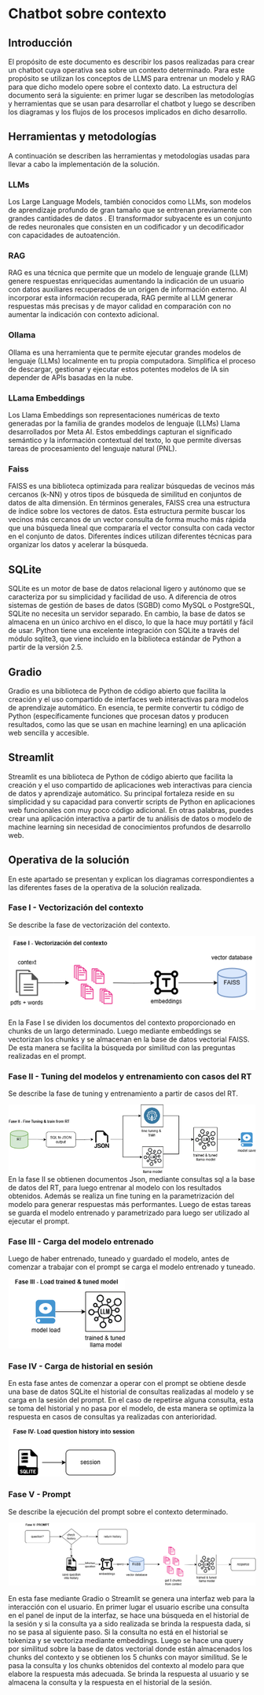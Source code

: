 # Chatbot sobre contexto

## Introducción
El propósito de este documento es describir los pasos realizadas para crear un chatbot cuya operativa sea sobre un contexto determinado. Para este propósito se utilizan los conceptos de LLMS para entrenar un modelo y RAG para que dicho modelo opere sobre el contexto dato. La estructura del documento será la siguiente: en primer lugar se describen las metodologías y herramientas que se usan para desarrollar el chatbot y luego se describen los diagramas y los flujos de los procesos implicados en dicho desarrollo.

## Herramientas y metodologías
A continuación se describen las herramientas y metodologías usadas para llevar a cabo la implementación de la solución.

### LLMs
Los Large Language Models, también conocidos como LLMs, son modelos de aprendizaje profundo de gran tamaño que se entrenan previamente con grandes cantidades de datos . El transformador subyacente es un conjunto de redes neuronales que consisten en un codificador y un decodificador con capacidades de autoatención.

### RAG
RAG es una técnica que permite que un modelo de lenguaje grande (LLM) genere respuestas enriquecidas aumentando la indicación de un usuario con datos auxiliares recuperados de un origen de información externo. Al incorporar esta información recuperada, RAG permite al LLM generar respuestas más precisas y de mayor calidad en comparación con no aumentar la indicación con contexto adicional.

### Ollama
Ollama es una herramienta que te permite ejecutar grandes modelos de lenguaje (LLMs) localmente en tu propia computadora. Simplifica el proceso de descargar, gestionar y ejecutar estos potentes modelos de IA sin depender de APIs basadas en la nube.

### LLama Embeddings
Los Llama Embeddings son representaciones numéricas de texto generadas por la familia de grandes modelos de lenguaje (LLMs) Llama desarrollados por Meta AI. Estos embeddings capturan el significado semántico y la información contextual del texto, lo que permite diversas tareas de procesamiento del lenguaje natural (PNL).

### Faiss 
FAISS es una biblioteca optimizada para realizar búsquedas de vecinos más cercanos (k-NN) y otros tipos de búsqueda de similitud en conjuntos de datos de alta dimensión. 
En términos generales, FAISS crea una estructura de índice sobre los vectores de datos. Esta estructura permite buscar los vecinos más cercanos de un vector consulta de forma mucho más rápida que una búsqueda lineal que compararía el vector consulta con cada vector en el conjunto de datos. Diferentes índices utilizan diferentes técnicas para organizar los datos y acelerar la búsqueda.

## SQLite
SQLite es un motor de base de datos relacional ligero y autónomo que se caracteriza por su simplicidad y facilidad de uso.  A diferencia de otros sistemas de gestión de bases de datos (SGBD) como MySQL o PostgreSQL, SQLite no necesita un servidor separado.  En cambio, la base de datos se almacena en un único archivo en el disco, lo que la hace muy portátil y fácil de usar.
Python tiene una excelente integración con SQLite a través del módulo sqlite3, que viene incluido en la biblioteca estándar de Python a partir de la versión 2.5. 

## Gradio
Gradio es una biblioteca de Python de código abierto que facilita la creación y el uso compartido de interfaces web interactivas para modelos de aprendizaje automático.  En esencia, te permite convertir tu código de Python (específicamente funciones que procesan datos y producen resultados, como las que se usan en machine learning) en una aplicación web sencilla y accesible.

## Streamlit
Streamlit es una biblioteca de Python de código abierto que facilita la creación y el uso compartido de aplicaciones web interactivas para ciencia de datos y aprendizaje automático.  Su principal fortaleza reside en su simplicidad y su capacidad para convertir scripts de Python en aplicaciones web funcionales con muy poco código adicional.  En otras palabras, puedes crear una aplicación interactiva a partir de tu análisis de datos o modelo de machine learning sin necesidad de conocimientos profundos de desarrollo web.


## Operativa de la solución
En este apartado se presentan y explican los diagramas correspondientes a las diferentes fases de la operativa de la solución realizada.

### Fase I - Vectorización del contexto

Se describe la fase de vectorización del contexto.

![Fase I](images/fase1.drawio.png)

En la Fase I se dividen los documentos del contexto proporcionado en chunks de un largo determinado. Luego mediante embeddings se vectorizan los chunks y se almacenan en la base de datos vectorial FAISS. De esta manera se facilita la búsqueda por similitud con las preguntas realizadas en el prompt.

### Fase II - Tuning del modelos y entrenamiento con casos del RT

Se describe la fase de tuning y entrenamiento a partir de casos del RT.

![Fase II](images/fase2.drawio.png)
En la fase II se obtienen documentos Json, mediante consultas sql a la base de datos del RT, para luego entrenar al modelo con los resultados obtenidos. Además se realiza un fine tuning en la parametrización del modelo para generar respuestas más performantes. Luego de estas tareas se guarda el modelo entrenado y parametrizado para luego ser utilizado al ejecutar el prompt.

### Fase III - Carga del modelo entrenado

Luego de haber entrenado, tuneado y guardado el modelo, antes de comenzar a trabajar con el prompt se carga el modelo entrenado y tuneado.

![Fase III](images/fase3.drawio.png)

### Fase IV - Carga de historial en sesión

En esta fase antes de comenzar a operar con el prompt se obtiene desde una base de datos SQLite el historial de consultas realizadas al modelo y se carga en la sesión del prompt. En el caso de repetirse alguna consulta, esta se toma del historial y no pasa por el modelo, de esta manera se optimiza la respuesta en casos de consultas ya realizadas con anterioridad.

![Fase IV](images/fase4.drawio.png)

### Fase V - Prompt

Se describe la ejecución del prompt sobre el contexto determinado.

![Fase V](images/fase5.drawio.png)

En esta fase mediante Gradio o Streamlit se genera una interfaz web para la interacción con el usuario. En primer lugar el usuario escribe una consulta en el panel de input de la interfaz, se hace una búsqueda en el historial de la sesión y si la consulta ya a sido realizada se brinda la respuesta dada, si no se pasa al siguiente paso. Si la consulta no está en el historial se tokeniza y se vectoriza mediante embeddings. Luego se hace una query por similitud sobre la base de datos vectorial donde están almacenados los chunks del contexto y se obtienen los 5 chunks con mayor similitud. Se le pasa la consulta y los chunks obtenidos del contexto al modelo para que elabore la respuesta más adecuada. Se brinda la respuesta al usuario y se almacena la consulta y la respuesta en el historial de la sesión.


